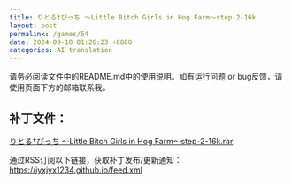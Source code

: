 ```yaml
---
title: りとる†びっち ～Little Bitch Girls in Hog Farm～step-2-16k
layout: post
permalink: /games/54
date: 2024-09-18 01:26:23 +0800
categories: AI translation
---
```



请务必阅读文件中的README.md中的使用说明。如有运行问题 or bug反馈，请使用页面下方的邮箱联系我。

## 补丁文件：

[りとる†びっち ～Little Bitch Girls in Hog Farm～step-2-16k.rar](../resources/%E3%82%8A%E3%81%A8%E3%82%8B%E2%80%A0%E3%81%B3%E3%81%A3%E3%81%A1%20%EF%BD%9ELittle%20Bitch%20Girls%20in%20Hog%20Farm%EF%BD%9Estep-2-16k.rar)

 

通过RSS订阅以下链接，获取补丁发布/更新通知：https://jyxjyx1234.github.io/feed.xml

